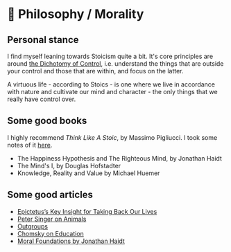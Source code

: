 # 💭 Philosophy / Morality

## Personal stance

I find myself leaning towards Stoicism quite a bit. It's core principles are
around [the Dichotomy of
Control](https://thestoicsage.com/dichotomy-of-control/), i.e. understand the
things that are outside your control and those that are within, and focus on
the latter.

A virtuous life - according to Stoics - is one where we live in accordance with
nature and cultivate our mind and character - the only things that we really
have control over.


## Some good books

I highly recommend *Think Like A Stoic*, by Massimo Pigliucci. I took some
notes of it [here](../../books/reviews/think-like-a-stoic.md).

- The Happiness Hypothesis and The Righteous Mind, by Jonathan Haidt
- The Mind's I, by Douglas Hofstadter
- Knowledge, Reality and Value by Michael Huemer

## Some good articles

- [Epictetus’s Key Insight for Taking Back Our Lives](https://andrewperlot.substack.com/p/epictetuss-key-insight-for-taking)
- [Peter Singer on Animals](http://faculty.webster.edu/corbetre/philosophy/animals/singer-text.html)
- [Outgroups](https://slatestarcodex.com/2014/09/30/i-can-tolerate-anything-except-the-outgroup)
- [Chomsky on Education](https://chomsky.info/warfare02)
- [Moral Foundations by Jonathan Haidt](http://www.moralfoundations.org)

